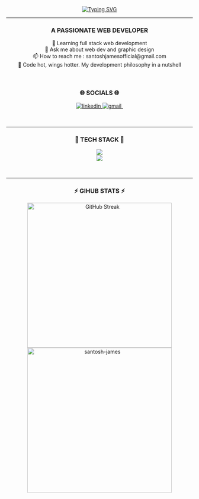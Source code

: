 <div align="center">
  <a href="https://git.io/typing-svg"
    ><img
      src="https://readme-typing-svg.herokuapp.com?font=Exo+2&weight=600&size=30&duration=4500&pause=50&color=24F700&center=true&vCenter=true&random=false&width=435&lines=Hey+there%2C+I'm+James+%F0%9F%91%8B;A+Web+Developer+%F0%9F%91%BE;A+Graphic+Designer+%F0%9F%8E%A8;A+Caffeine+Enthusiast+%3AP"
      alt="Typing SVG"
  /></a>
</div>
<hr>
<h3 align="center">A PASSIONATE WEB DEVELOPER</h3>

<div align="center">
  🌱 Learning full stack web development<br />
  💬 Ask me about web dev and graphic design<br />
  📫 How to reach me : santoshjamesofficial@gmail.com<br />
  🍗 Code hot, wings hotter. My development philosophy in a nutshell
</div><br>

<br/>

<h3 align="center">🌐 SOCIALS 🌐</h3>
    
<div align="center">
    <a href="https://www.linkedin.com/in/santoshjames/" target="_blank">
        <img src="https://img.shields.io/badge/LinkedIn-0077B5?style=for-the-badge&logo=linkedin&logoColor=white" alt="linkedin">
    </a>
    <a href="mailto: santoshjamesofficial@gmail.com" target="_blank">
        <img src="https://img.shields.io/badge/Gmail-D14836?style=for-the-badge&logo=gmail&logoColor=white" alt="gmail">
    </a>
    <a href="https://twitter.com/notcadburyjames" target="_blank">
        <img src="https://img.shields.io/badge/X-000000?style=for-the-badge&logo=x&logoColor=white" alt="">
    </a>
</div><br>

<br>
<hr>

<h3 align="center">👾 TECH STACK 👾</h3>
<div align="center">
    <p align="center">
        <a href="https://skillicons.dev">
          <img src="https://skillicons.dev/icons?i=html,css,bootstrap,tailwind,js,firebase" /><br>
          <img src="https://skillicons.dev/icons?i=java,mysql,py,figma,ai,ps" />
        </a>
    </p>
</div>

<br>
<hr>

<h3 align="center">⚡ GIHUB STATS ⚡</h3>

<div align="center">
    <a href="https://git.io/streak-stats">
      <img width="390" src="https://streak-stats.demolab.com?user=Santosh-James&hide_border=true&border_radius=3.9&date_format=j%20M%5B%20Y%5D&background=45%2C000000%2C175307&ring=10FF00&fire=1DB100&currStreakNum=FFFFFF&sideNums=FFFFFF&currStreakLabel=D3FFCE&dates=A5EB82&sideLabels=D3FFCE" alt="GitHub Streak" />
    </a>
    <a>
    <img align="center" width="390" src="https://github-readme-stats.vercel.app/api?username=santosh-james&theme=gotham&show_icons=true&locale=en" alt="santosh-james" />
    </a>
</div>
